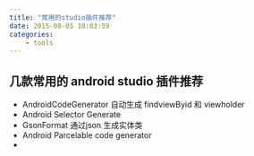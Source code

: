 ```yaml
---
title: "常用的studio插件推荐"
date: 2015-08-05 18:03:59
categories: 
	- tools
---
```

## 几款常用的 android studio 插件推荐 <!--more-->

- AndroidCodeGenerator 
	自动生成 findviewByid 和 viewholder
- Android Selector Generate
- GsonFormat 通过json 生成实体类
- Android Parcelable code generator
- 